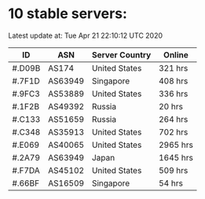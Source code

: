 # 10 stable servers:

Latest update at: Tue Apr 21 22:10:12 UTC 2020

| ID | ASN | Server Country | Online |
| -- | --- | -------------- | ------ |
| #.D09B | AS174 | United States | 321 hrs |
| #.7F1D | AS63949 | Singapore | 408 hrs |
| #.9FC3 | AS53889 | United States | 336 hrs |
| #.1F2B | AS49392 | Russia | 20 hrs |
| #.C133 | AS51659 | Russia | 264 hrs |
| #.C348 | AS35913 | United States | 702 hrs |
| #.E069 | AS40065 | United States | 2965 hrs |
| #.2A79 | AS63949 | Japan | 1645 hrs |
| #.F7DA | AS45102 | United States | 509 hrs |
| #.66BF | AS16509 | Singapore | 54 hrs |


